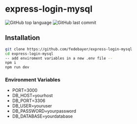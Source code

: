 # express-login-mysql

![GitHub top language](https://img.shields.io/github/languages/top/FedeBayer/express-login-mysql?style=for-the-badge)
![GitHub last commit](https://img.shields.io/github/last-commit/FedeBayer/express-login-mysql?style=for-the-badge)

## Installation

```bash
git clone https://github.com/fedebayer/express-login-mysql
cd express-login-mysql
-- add enviroment variables in a new .env file --
npm i
npm run dev
```

### Environment Variables

* PORT=3000
* DB_HOST=yourhost
* DB_PORT=3306
* DB_USER=youruser
* DB_PASSWORD=yourpassword
* DB_DATABASE=yourdatabase
